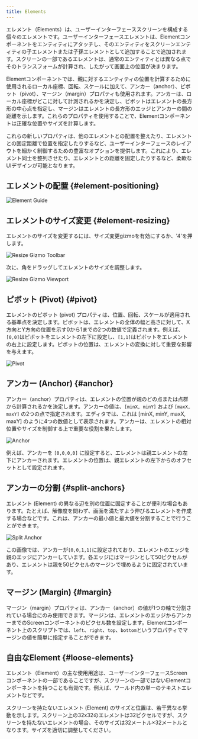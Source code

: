 ```yaml
---
title: Elements
---
```


エレメント（Elements）は、ユーザーインターフェーススクリーンを構成する個々のエレメントです。ユーザーインターフェースエレメントは、Elementコンポーネントをエンティティにアタッチし、そのエンティティをスクリーンエンティティの子エレメントまたは子孫エレメントとして追加することで追加されます。スクリーンの一部であるエレメントは、通常のエンティティとは異なる点でそのトランスフォームが計算され、したがって画面上の位置が決まります。

Elementコンポーネントでは、親に対するエンティティの位置を計算するために使用されるローカル座標、回転、スケールに加えて、アンカー（anchor）、ピボット（pivot）、マージン（margin）プロパティも使用されます。アンカーは、ローカル座標がどこに対して計測されるかを決定し、ピボットはエレメントの長方形の中心点を指定し、マージンはエレメントの長方形のエッジとアンカーの間の距離を示します。これらのプロパティを使用することで、Elementコンポーネントは正確な位置やサイズを計算します。

これらの新しいプロパティは、他のエレメントとの配置を整えたり、エレメントとの固定距離で位置を指定したりするなど、ユーザーインターフェースのレイアウトを細かく制御するための豊富なオプションを提供します。これにより、エレメント同士を整列させたり、エレメントとの距離を固定したりするなど、柔軟なUIデザインが可能となります。

## エレメントの配置 {#element-positioning}

![Element Guide](/img/user-manual/user-interface/elements/element-guide.png)

## エレメントのサイズ変更 {#element-resizing}

エレメントのサイズを変更するには、サイズ変更gizmoを有効にするか、'4'を押します。

![Resize Gizmo Toolbar](/img/user-manual/user-interface/elements/gizmo-resize.png)

次に、角をドラッグしてエレメントのサイズを調整します。

![Resize Gizmo Viewport](/img/user-manual/user-interface/elements/gizmo-resize-viewport.png)

## ピボット (Pivot) {#pivot}

エレメントのピボット (pivot) プロパティは、位置、回転、スケールが適用される基準点を決定します。ピボットは、エレメントの全体の幅と高さに対して、X方向とY方向の位置を示す0から1までの2つの数値で定義されます。例えば、`[0,0]`はピボットをエレメントの左下に設定し、`[1,1]`はピボットをエレメントの右上に設定します。ピボットの位置は、エレメントの変換に対して重要な影響を与えます。

![Pivot](/img/user-manual/user-interface/elements/pivot.png)

## アンカー (Anchor) {#anchor}

アンカー（anchor）プロパティは、エレメントの位置が親のどの点または点群から計算されるかを決定します。アンカーの値は、`[minX, minY]` および `[maxX, maxY]` の2つの点で指定されます。エディタでは、これは [minX, minY, maxX, maxY] のように4つの数値として表示されます。アンカーは、エレメントの相対位置やサイズを制御する上で重要な役割を果たします。

![Anchor](/img/user-manual/user-interface/elements/anchor-editor.png)

例えば、アンカーを `[0,0,0,0]` に設定すると、エレメントは親エレメントの左下にアンカーされます。エレメントの位置は、親エレメントの左下からのオフセットとして設定されます。

## アンカーの分割 {#split-anchors}

エレメント (Element) の異なる辺を別の位置に固定することが便利な場合もあります。たとえば、解像度を問わず、画面を満たすよう伸びるエレメントを作成する場合などです。これは、アンカーの最小値と最大値を分割することで行うことができます。

![Split Anchor](/img/user-manual/user-interface/elements/split-anchor.png)

この画像では、アンカーが`[0,0,1,1]`に設定されており、エレメントのエッジを親のエッジにアンカーしています。各エッジにはマージンとして50ピクセルがあり、エレメントは親を50ピクセルのマージンで埋めるように固定されています。

## マージン (Margin) {#margin}

マージン（margin）プロパティは、アンカー（anchor）の値が1つの軸で分割されている場合にのみ使用できます。マージンは、エレメントのエッジからアンカーまでのScreenコンポーネントのピクセル数を設定します。Elementコンポーネント上のスクリプトでは、`left`、`right`、`top`、`bottom`というプロパティでマージンの値を簡単に指定することができます。

## 自由なElement {#loose-elements}

エレメント（Element）の主な使用用途は、ユーザーインターフェースScreenコンポーネントの一部であることですが、スクリーンの一部ではないElementコンポーネントを持つことも有効です。例えば、ワールド内の単一のテキストエレメントなどです。

スクリーンを持たないエレメント (Element) のサイズと位置は、若干異なる挙動を示します。スクリーン上の32x32のエレメントは32ピクセルですが、スクリーンを持たないエレメントの場合、そのサイズは32メートル×32メートルとなります。サイズを適切に調整してください。
